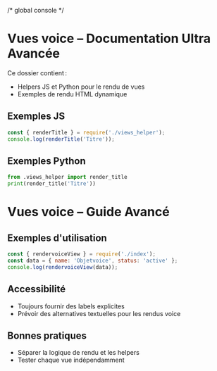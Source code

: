 /* global console */
# Vues voice – Documentation Ultra Avancée

Ce dossier contient :
- Helpers JS et Python pour le rendu de vues
- Exemples de rendu HTML dynamique

## Exemples JS
```js
const { renderTitle } = require('./views_helper');
console.log(renderTitle('Titre'));
```

## Exemples Python
```python
from .views_helper import render_title
print(render_title('Titre'))
```

# Vues voice – Guide Avancé

## Exemples d'utilisation

```js
const { rendervoiceView } = require('./index');
const data = { name: 'Objetvoice', status: 'active' };
console.log(rendervoiceView(data));
```

## Accessibilité
- Toujours fournir des labels explicites
- Prévoir des alternatives textuelles pour les rendus voice

## Bonnes pratiques
- Séparer la logique de rendu et les helpers
- Tester chaque vue indépendamment
